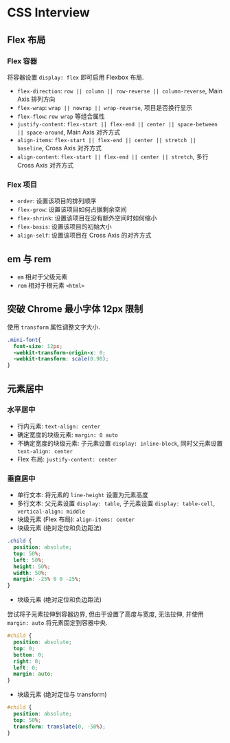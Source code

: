 # CSS Interview

## Flex 布局

### Flex 容器

将容器设置 `display: flex` 即可启用 Flexbox 布局.

* `flex-direction`: `row || column || row-reverse || column-reverse`, Main Axis 排列方向
* `flex-wrap`: `wrap || nowrap || wrap-reverse`, 项目是否换行显示
* `flex-flow`: `row wrap` 等组合属性
* `justify-content`: `flex-start || flex-end || center || space-between || space-around`, Main Axis 对齐方式
* `align-items`: `flex-start || flex-end || center || stretch || baseline`, Cross Axis 对齐方式
* `align-content`: `flex-start || flex-end || center || stretch`, 多行 Cross Axis 对齐方式

### Flex 项目

* `order`: 设置该项目的排列顺序
* `flex-grow`: 设置该项目如何占据剩余空间
* `flex-shrink`: 设置该项目在没有额外空间时如何缩小
* `flex-basis`: 设置该项目的初始大小
* `align-self`: 设置该项目在 Cross Axis 的对齐方式

## em 与 rem

* `em` 相对于父级元素
* `rem` 相对于根元素 `<html>`

## 突破 Chrome 最小字体 12px 限制

使用 `transform` 属性调整文字大小.

```css
.mini-font{
  font-size: 12px;
  -webkit-transform-origin-x: 0;
  -webkit-transform: scale(0.90);
}
```

## 元素居中

### 水平居中

* 行内元素: `text-align: center`
* 确定宽度的块级元素: `margin: 0 auto`
* 不确定宽度的块级元素: 子元素设置 `display: inline-block`, 同时父元素设置 `text-align: center`
* Flex 布局: `justify-content: center`

### 垂直居中

* 单行文本: 将元素的 `line-height` 设置为元素高度
* 多行文本: 父元素设置 `display: table`, 子元素设置 `display: table-cell`, `vertical-align: middle`
* 块级元素 \(Flex 布局\): `align-items: center`
* 块级元素 \(绝对定位和负边距法\)

```css
.child {
  position: absolute;
  top: 50%;
  left: 50%;
  height: 50%;
  width: 50%;
  margin: -25% 0 0 -25%;
}
```

* 块级元素 \(绝对定位和负边距法\)

尝试将子元素拉伸到容器边界, 但由于设置了高度与宽度, 无法拉伸, 并使用 `margin: auto` 将元素固定到容器中央.

```css
#child {
  position: absolute;
  top: 0;
  bottom: 0;
  right: 0;
  left: 0;
  margin: auto;
}
```

* 块级元素 \(绝对定位与 transform\)

```css
#child {
  position: absolute;
  top: 50%;
  transform: translate(0, -50%);
}
```

